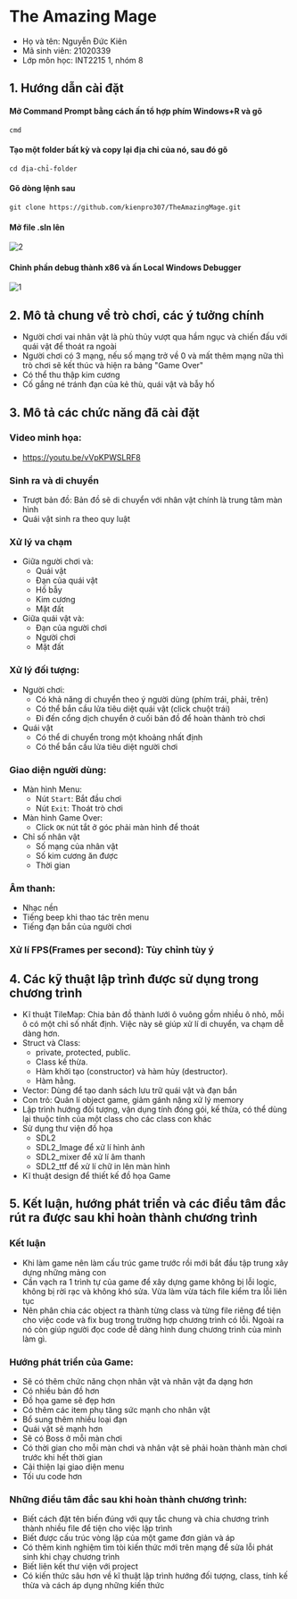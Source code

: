 # The Amazing Mage
- Họ và tên: Nguyễn Đức Kiên
- Mã sinh viên: 21020339
- Lớp môn học: INT2215 1, nhóm 8
## 1. Hướng dẫn cài đặt 
#### Mở Command Prompt bằng cách ấn tổ hợp phím Windows+R và gõ
```
cmd
```
#### Tạo một folder bất kỳ và copy lại địa chỉ của nó, sau đó gõ
```
cd địa-chỉ-folder
```
#### Gõ dòng lệnh sau
```
git clone https://github.com/kienpro307/TheAmazingMage.git
```
#### Mở file .sln lên

![2](https://user-images.githubusercontent.com/100121756/170998599-ba204f38-37cf-4ea5-aa60-84c179008634.png)

#### Chỉnh phần debug thành x86 và ấn Local Windows Debugger
![1](https://user-images.githubusercontent.com/100121756/170998554-c865fa17-ede3-49d9-aca7-2f5d49b3be2b.png)

## 2. Mô tả chung về trò chơi, các ý tưởng chính
- Người chơi vai nhân vật là phù thủy vượt qua hầm ngục và chiến đấu với quái vật để thoát ra ngoài
- Người chơi có 3 mạng, nếu số mạng trở về 0 và mất thêm mạng nữa thì trò chơi sẽ kết thúc và hiện ra bảng "Game Over"
- Có thể thu thập kim cương 
- Cố gắng né tránh đạn của kẻ thù, quái vật và bẫy hố

## 3. Mô tả các chức năng đã cài đặt
### Video minh họa:
- https://youtu.be/vVpKPWSLRF8

### Sinh ra và di chuyển
- Trượt bản đồ: Bản đồ sẽ di chuyển với nhân vật chính là trung tâm màn hình
- Quái vật sinh ra theo quy luật
### Xử lý va chạm
- Giữa người chơi và:
  - Quái vật
  - Đạn của quái vật
  - Hố bẫy
  - Kim cương
  - Mặt đất
- Giữa quái vật và:
  - Đạn của người chơi
  - Người chơi
  - Mặt đất
### Xử lý đối tượng: 
- Người chơi:
  - Có khả năng di chuyển theo ý người dùng (phím trái, phải, trên)
  - Có thể bắn cầu lửa tiêu diệt quái vật (click chuột trái)
  - Đi đến cổng dịch chuyển ở cuối bản đồ để hoàn thành trò chơi
- Quái vật
  - Có thể di chuyển trong một khoảng nhất định
  - Có thể bắn cầu lửa tiêu diệt người chơi
### Giao diện người dùng: 
- Màn hình Menu:
  - Nút `Start`: Bắt đầu chơi
  - Nút `Exit`: Thoát trò chơi
- Màn hình Game Over:
  - Click `OK`  nút tắt ở góc phải màn hình để thoát
- Chỉ số nhân vật
  - Số mạng của nhân vật 
  - Số kim cương ăn được
  - Thời gian
### Âm thanh:
- Nhạc nền
- Tiếng beep khi thao tác trên menu
- Tiếng đạn bắn của người chơi
### Xử lí FPS(Frames per second): Tùy chỉnh tùy ý

## 4. Các kỹ thuật lập trình được sử dụng trong chương trình
- Kĩ thuật TileMap: Chia bản đồ thành lưới ô vuông gồm nhiều ô nhỏ, mỗi ô có một chỉ số nhất định. Việc này sẽ giúp xử lí di chuyển, va chạm dễ dàng hơn. 
- Struct và Class: 
    - private, protected, public.
    - Class kế thừa.
    - Hàm khởi tạo (constructor) và hàm hủy (destructor).
    - Hàm hằng.
- Vector: Dùng để tạo danh sách lưu trữ quái vật và đạn bắn
- Con trỏ: Quản lí object game, giảm gánh nặng xử lý memory
- Lập trình hướng đối tượng, vận dụng tính đóng gói, kế thừa, có thể dùng lại thuộc tính của một class cho các class con khác
- Sử dụng thư viện đồ họa 
   - SDL2
   - SDL2_Image để xử lí hình ảnh
   - SDL2_mixer để xử lí âm thanh
   - SDL2_ttf để xử lí chữ in lên màn hình
- Kĩ thuật design để thiết kế đồ họa Game
## 5. Kết luận, hướng phát triển và các điều tâm đắc rút ra được sau khi hoàn thành chương trình
### Kết luận
- Khi làm game nên làm cấu trúc game trước rồi mới bắt đầu tập trung xây dựng những mảng con
- Cần vạch ra 1 trình tự của game để xây dựng game không bị lỗi logic, không bị rời rạc và không khó sửa. Vừa làm vừa tách file kiểm tra lỗi liên tục
- Nên phân chia các object ra thành từng class và từng file riêng để tiện cho việc code và fix bug trong trường hợp chương trình có lỗi. Ngoài ra nó còn giúp người đọc code dễ dàng hình dung chương trình của mình làm gì. 
### Hướng phát triển của Game:
- Sẽ có thêm chức năng chọn nhân vật và nhân vật đa dạng hơn
- Có nhiều bản đồ hơn
- Đồ họa game sẽ đẹp hơn
- Có thêm các item phụ tăng sức mạnh cho nhân vật
- Bổ sung thêm nhiều loại đạn
- Quái vật sẽ mạnh hơn
- Sẽ có Boss ở mỗi màn chơi
- Có thời gian cho mỗi màn chơi và nhân vật sẽ phải hoàn thành màn chơi trước khi hết thời gian
- Cải thiện lại giao diện menu
- Tối ưu code hơn 
### Những điều tâm đắc sau khi hoàn thành chương trình:
- Biết cách đặt tên biến đúng với quy tắc chung và chia chương trình thành nhiều file để tiện cho việc lập trình
- Biết được cấu trúc vòng lặp của một game đơn giản và áp 
- Có thêm kinh nghiệm tìm tòi kiến thức mới trên mạng để sửa lỗi phát sinh khi chạy chương trình
- Biết liên kết thư viện với project
- Có kiến thức sâu hơn về kĩ thuật lập trình hướng đối tượng, class, tính kế thừa và cách áp dụng những kiến thức 
